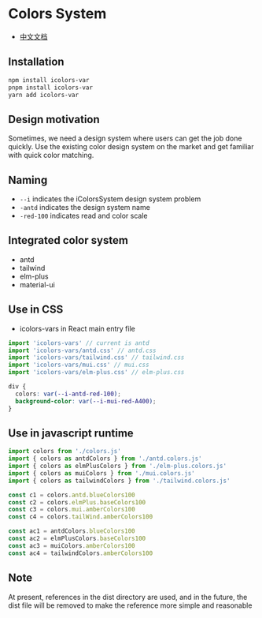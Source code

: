 # Colors System

- [中文文档](./README-CN.md)

## Installation

```sh
npm install icolors-var
pnpm install icolors-var
yarn add icolors-var
```

## Design motivation

Sometimes, we need a design system where users can get the job done quickly. Use the existing color design system on the market and get familiar with quick color matching.

## Naming

- `--i` indicates the iColorsSystem design system problem
- `-antd` indicates the design system name
- `-red-100` indicates read and color scale

## Integrated color system

- antd
- tailwind
- elm-plus
- material-ui

## Use in CSS

- icolors-vars in React main entry file

```jsx
import 'icolors-vars' // current is antd
import 'icolors-vars/antd.css' // antd.css
import 'icolors-vars/tailwind.css' // tailwind.css
import 'icolors-vars/mui.css' // mui.css
import 'icolors-vars/elm-plus.css' // elm-plus.css
```

```css
div {
  colors: var(--i-antd-red-100);
  background-color: var(--i-mui-red-A400);
}
```

## Use in javascript runtime

```ts
import colors from './colors.js'
import { colors as antdColors } from './antd.colors.js'
import { colors as elmPlusColors } from './elm-plus.colors.js'
import { colors as muiColors } from './mui.colors.js'
import { colors as tailwindColors } from './tailwind.colors.js'

const c1 = colors.antd.blueColors100
const c2 = colors.elmPlus.baseColors100
const c3 = colors.mui.amberColors100
const c4 = colors.tailWind.amberColors100

const ac1 = antdColors.blueColors100
const ac2 = elmPlusColors.baseColors100
const ac3 = muiColors.amberColors100
const ac4 = tailwindColors.amberColors100
```

## Note

At present, references in the dist directory are used, and in the future, the dist file will be removed to make the reference more simple and reasonable
